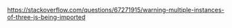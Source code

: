https://stackoverflow.com/questions/67271915/warning-multiple-instances-of-three-js-being-imported












